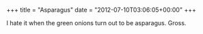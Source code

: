 +++
title = "Asparagus"
date = "2012-07-10T03:06:05+00:00"
+++

I hate it when the green onions turn out to be asparagus.  Gross.
			